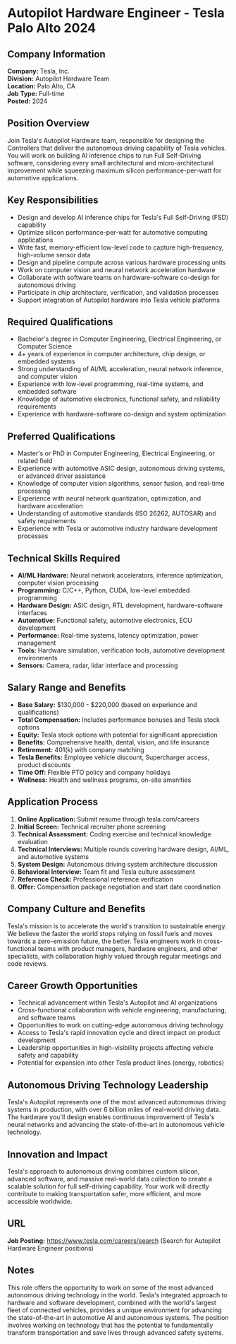 # Autopilot Hardware Engineer - Tesla Palo Alto 2024

## Company Information
**Company:** Tesla, Inc.  
**Division:** Autopilot Hardware Team  
**Location:** Palo Alto, CA  
**Job Type:** Full-time  
**Posted:** 2024  

## Position Overview
Join Tesla's Autopilot Hardware team, responsible for designing the Controllers that deliver the autonomous driving capability of Tesla vehicles. You will work on building AI inference chips to run Full Self-Driving software, considering every small architectural and micro-architectural improvement while squeezing maximum silicon performance-per-watt for automotive applications.

## Key Responsibilities
- Design and develop AI inference chips for Tesla's Full Self-Driving (FSD) capability
- Optimize silicon performance-per-watt for automotive computing applications
- Write fast, memory-efficient low-level code to capture high-frequency, high-volume sensor data
- Design and pipeline compute across various hardware processing units
- Work on computer vision and neural network acceleration hardware
- Collaborate with software teams on hardware-software co-design for autonomous driving
- Participate in chip architecture, verification, and validation processes
- Support integration of Autopilot hardware into Tesla vehicle platforms

## Required Qualifications
- Bachelor's degree in Computer Engineering, Electrical Engineering, or Computer Science
- 4+ years of experience in computer architecture, chip design, or embedded systems
- Strong understanding of AI/ML acceleration, neural network inference, and computer vision
- Experience with low-level programming, real-time systems, and embedded software
- Knowledge of automotive electronics, functional safety, and reliability requirements
- Experience with hardware-software co-design and system optimization

## Preferred Qualifications
- Master's or PhD in Computer Engineering, Electrical Engineering, or related field
- Experience with automotive ASIC design, autonomous driving systems, or advanced driver assistance
- Knowledge of computer vision algorithms, sensor fusion, and real-time processing
- Experience with neural network quantization, optimization, and hardware acceleration
- Understanding of automotive standards (ISO 26262, AUTOSAR) and safety requirements
- Experience with Tesla or automotive industry hardware development processes

## Technical Skills Required
- **AI/ML Hardware:** Neural network accelerators, inference optimization, computer vision processing
- **Programming:** C/C++, Python, CUDA, low-level embedded programming
- **Hardware Design:** ASIC design, RTL development, hardware-software interfaces
- **Automotive:** Functional safety, automotive electronics, ECU development
- **Performance:** Real-time systems, latency optimization, power management
- **Tools:** Hardware simulation, verification tools, automotive development environments
- **Sensors:** Camera, radar, lidar interface and processing

## Salary Range and Benefits
- **Base Salary:** $130,000 - $220,000 (based on experience and qualifications)
- **Total Compensation:** Includes performance bonuses and Tesla stock options
- **Equity:** Tesla stock options with potential for significant appreciation
- **Benefits:** Comprehensive health, dental, vision, and life insurance
- **Retirement:** 401(k) with company matching
- **Tesla Benefits:** Employee vehicle discount, Supercharger access, product discounts
- **Time Off:** Flexible PTO policy and company holidays
- **Wellness:** Health and wellness programs, on-site amenities

## Application Process
1. **Online Application:** Submit resume through tesla.com/careers
2. **Initial Screen:** Technical recruiter phone screening
3. **Technical Assessment:** Coding exercise and technical knowledge evaluation
4. **Technical Interviews:** Multiple rounds covering hardware design, AI/ML, and automotive systems
5. **System Design:** Autonomous driving system architecture discussion
6. **Behavioral Interview:** Team fit and Tesla culture assessment
7. **Reference Check:** Professional reference verification
8. **Offer:** Compensation package negotiation and start date coordination

## Company Culture and Benefits
Tesla's mission is to accelerate the world's transition to sustainable energy. We believe the faster the world stops relying on fossil fuels and moves towards a zero-emission future, the better. Tesla engineers work in cross-functional teams with product managers, hardware engineers, and other specialists, with collaboration highly valued through regular meetings and code reviews.

## Career Growth Opportunities
- Technical advancement within Tesla's Autopilot and AI organizations
- Cross-functional collaboration with vehicle engineering, manufacturing, and software teams
- Opportunities to work on cutting-edge autonomous driving technology
- Access to Tesla's rapid innovation cycle and direct impact on product development
- Leadership opportunities in high-visibility projects affecting vehicle safety and capability
- Potential for expansion into other Tesla product lines (energy, robotics)

## Autonomous Driving Technology Leadership
Tesla's Autopilot represents one of the most advanced autonomous driving systems in production, with over 6 billion miles of real-world driving data. The hardware you'll design enables continuous improvement of Tesla's neural networks and advancing the state-of-the-art in autonomous vehicle technology.

## Innovation and Impact
Tesla's approach to autonomous driving combines custom silicon, advanced software, and massive real-world data collection to create a scalable solution for full self-driving capability. Your work will directly contribute to making transportation safer, more efficient, and more accessible worldwide.

## URL
**Job Posting:** https://www.tesla.com/careers/search (Search for Autopilot Hardware Engineer positions)

## Notes
This role offers the opportunity to work on some of the most advanced autonomous driving technology in the world. Tesla's integrated approach to hardware and software development, combined with the world's largest fleet of connected vehicles, provides a unique environment for advancing the state-of-the-art in automotive AI and autonomous systems. The position involves working on technology that has the potential to fundamentally transform transportation and save lives through advanced safety systems.